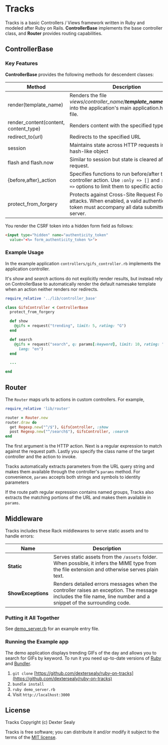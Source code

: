 # Tracks

Tracks is a basic Controllers / Views framework written in Ruby and modeled after Ruby on Rails.  **ControllerBase** implements the base controller class, and **Router** provides routing capabilities.  

## ControllerBase

### Key Features

**ControllerBase** provides the following methods for descendent classes:

Method|Description
---|---
render(template_name) | Renders the file *views*/*controller_name*/***template_name***.*html.erb* into the application's main application.html.erb file.
render_content(content, content_type) | Renders content with the specified type
redirect_to(url) | Redirects to the specified URL
session | Maintains state across HTTP requests in a hash-like object
flash and flash.now | Similar to session but state is cleared after each request.
{before,after}_action | Specifies functions to run before/after the controller action. Use ```:only => []``` and ```:except =>``` options to limit them to specific actions.
protect_from_forgery | Protects against Cross-Site Request Forgery attacks. When enabled, a valid authenticity token must accompany all data submitted to the server.

You render the CSRF token into a hidden form field as follows:

```html
<input type="hidden" name="authenticity_token"
  value="<%= form_authenticity_token %>">
```

### Example Usage

In the example application ```controllers/gifs_controller.rb``` implements the application controller.

It's *show* and *search* actions do not explicitly render results, but instead rely on ControllerBase to automatically render the default namesake template when an action neither renders nor redirects.

```ruby
require_relative '../lib/controller_base'

class GifsController < ControllerBase
  protect_from_forgery

  def show
    @gifs = request("trending", limit: 5, rating: "G")
  end

  def search
    @gifs = request("search", q: params[:keyword], limit: 10, rating: "G",
      lang: "en")
  end

  ...

end
```

## Router

The `Router` maps urls to actions in custom controllers. For example,

```ruby
require_relative 'lib/router'

router = Router.new
router.draw do
  get Regexp.new("^/$"), GifsController, :show
  post Regexp.new("^/search$"), GifsController, :search
end
```

The first argument is the HTTP action. Next is a regular expression to match against the request path. Lastly you specify the class name of the target controller and the action to invoke.

Tracks automatically extracts parameters from the URL query string and makes them available through the controller's ```params``` method. For convenience, ```params``` accepts both strings and symbols to identity parameters

If the route path regular expression contains named groups, Tracks also extracts the matching portions of the URL and makes them available in ```params```.

## Middleware

Tracks includes these Rack middlewares to serve static assets and to handle errors:

Name | Description
----|----
**Static** | Serves static assets from the ```/assets``` folder. When possible, it infers the MIME type from the file extension and otherwise serves plain text.
**ShowExceptions** | Renders detailed errors messages when the controller raises an exception. The message includes the file name, line number and a snippet of the surrounding code.

### Putting it All Together

See [demo_server.rb](https://github.com/dextersealy/ruby-on-tracks/blob/master/demo_server.rb) for an example entry file.

### Running the Example app

The demo application displays trending GIFs of the day and allows you to search for GIFs by keyword.  To run it you need up-to-date versions of [Ruby](https://www.ruby-lang.org/en/) and [Bundler](http://bundler.io).

1. `git clone` [https://github.com/dextersealy/ruby-on-tracks](https://github.com/dextersealy/ruby-on-tracks)
2. `bundle install`
3. `ruby demo_server.rb`
4. Visit `http://localhost:3000`

## License

Tracks Copyright (c) Dexter Sealy

Tracks is free software; you can distribute it and/or modify it subject to the terms of the [MIT license](https://opensource.org/licenses/MIT).
